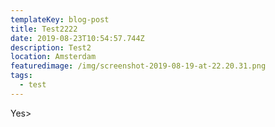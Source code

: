 ```yaml
---
templateKey: blog-post
title: Test2222
date: 2019-08-23T10:54:57.744Z
description: Test2
location: Amsterdam
featuredimage: /img/screenshot-2019-08-19-at-22.20.31.png
tags:
  - test
---
```

Yes>
